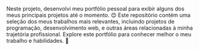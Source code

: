 <p>Neste projeto, desenvolvi meu portfólio pessoal para exibir alguns dos meus principais projetos até o momento. 😊 Este repositório contém uma seleção dos meus trabalhos mais relevantes, incluindo projetos de programação, desenvolvimento web, e outras áreas relacionadas à minha trajetória profissional. Explore este portfólio para conhecer melhor o meu trabalho e habilidades. 🚀</p>
